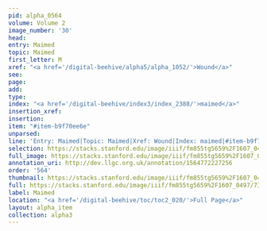 ```yaml
---
pid: alpha_0564
volume: Volume 2
image_number: '30'
head: 
entry: Maimed
topic: Maimed
first_letter: M
xref: "<a href='/digital-beehive/alpha5/alpha_1052/'>Wound</a>"
see: 
page: 
add: 
type: 
index: "<a href='/digital-beehive/index3/index_2388/'>maimed</a>"
insertion_xref: 
insertion: 
item: "#item-b9f70ee6e"
unparsed: 
line: 'Entry: Maimed|Topic: Maimed|Xref: Wound|Index: maimed|#item-b9f70ee6e'
selection: https://stacks.stanford.edu/image/iiif/fm855tg5659%2F1607_0497/731,3872,2974,394/full/0/default.jpg
full_image: https://stacks.stanford.edu/image/iiif/fm855tg5659%2F1607_0497/full/full/0/default.jpg
annotation_uri: http://dev.llgc.org.uk/annotation/1564772227256
order: '564'
thumbnail: https://stacks.stanford.edu/image/iiif/fm855tg5659%2F1607_0497/731,3872,600,180/250,/0/default.jpg
full: https://stacks.stanford.edu/image/iiif/fm855tg5659%2F1607_0497/731,3872,2974,394/full/0/default.jpg
label: Maimed
location: "<a href='/digital-beehive/toc/toc2_020/'>Full Page</a>"
layout: alpha_item
collection: alpha3
---
```


